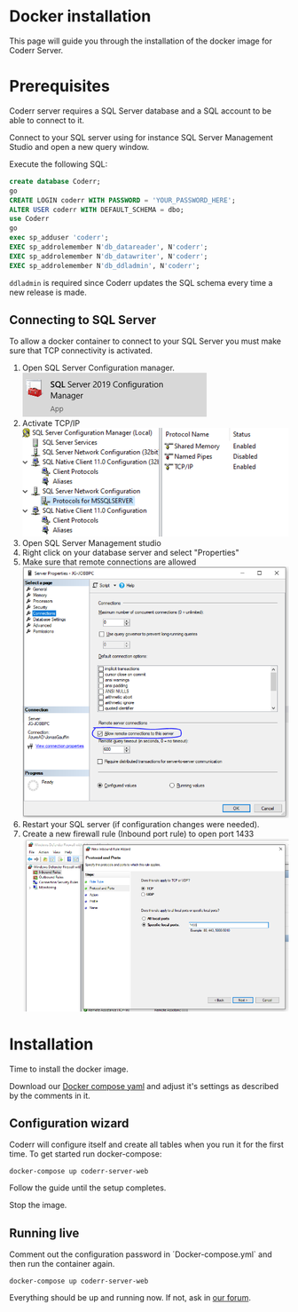 Docker installation
====================

This page will guide you through the installation of the docker image for Coderr Server.

# Prerequisites

Coderr server requires a SQL Server database and a SQL account to be able to connect to it.

Connect to your SQL server using for instance SQL Server Management Studio and open a new query window.

Execute the following SQL:

```sql
create database Coderr;
go
CREATE LOGIN coderr WITH PASSWORD = 'YOUR_PASSWORD_HERE';
ALTER USER coderr WITH DEFAULT_SCHEMA = dbo;
use Coderr
go
exec sp_adduser 'coderr';
EXEC sp_addrolemember N'db_datareader', N'coderr';
EXEC sp_addrolemember N'db_datawriter', N'coderr';
EXEC sp_addrolemember N'db_ddladmin', N'coderr';
```

`ddladmin` is required since Coderr updates the SQL schema every time a new release is made.

## Connecting to SQL Server

To allow a docker container to connect to your SQL Server you must make sure that TCP connectivity is activated.

1. Open SQL Server Configuration manager.<br>![](configuration_manager_startmenu.png)
2. Activate TCP/IP<br>![](conman_settings.png)
3. Open SQL Server Management studio
4. Right click on your database server and select "Properties"
5. Make sure that remote connections are allowed<br>![](dbsettings.png)
6. Restart your SQL server (if configuration changes were needed).
7. Create a new firewall rule (Inbound port rule) to open port 1433<br>![](firewall.png)


# Installation

Time to install the docker image.

Download our [Docker compose yaml](https://raw.githubusercontent.com/coderrio/Coderr.Server/master/src/DockerCompose/Windows/docker-compose.yml) and adjust it's settings as described by the comments in it.

## Configuration wizard

Coderr will configure itself and create all tables when you run it for the first time.
To get started run docker-compose:

```
docker-compose up coderr-server-web
```

Follow the guide until the setup completes.

Stop the image.

## Running live

Comment out the configuration password in ´Docker-compose.yml` and then run the container again.

```
docker-compose up coderr-server-web
```

Everything should be up and running now.
If not, ask in [our forum](https://discuss.coderr.io).
